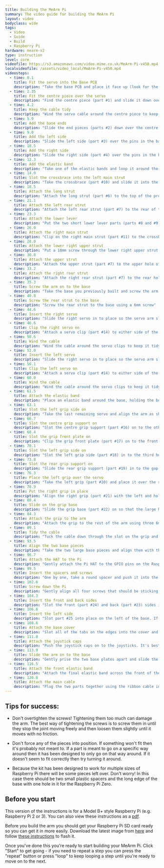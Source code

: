 ```yaml
---
title: Building the MeArm Pi
summary: The video guide for building the MeArm Pi
layout: video
bodyclass: wide
tags:
  - Video
  - Guide
  - Build
  - Raspberry Pi
hardware: mearm-v2
type: instruction
level: core
videofile: https://s3.amazonaws.com/video.mime.co.uk/MeArm-Pi-v450.mp4
localvideofile: /assets/video_local/MeArm-Pi-v450.mp4
videosteps:
  - time: 0.1
    title: Fit the servo into the Base PCB
    description: "Take the base PCB and place it face up (look for the word TOP to help) then insert the servo that has a double ended arm (there's only one of these) into the hole in the centre. It needs to go the right way around so align the servo arm with the circle on the board"
  - time: 2.35
    title: Fit the centre piece over the servo
    description: "Find the centre piece (part #1) and slide it down over the servo. The tabs are sized so it will only go on one way so if it doesn't go on easily, try it the other way around"
  - time: 4.2
    title: Keep the cable tidy
    description: "Wind the servo cable around the centre piece to keep it tidy. Looking from above it should be wound in a clockwise direction through the two holes on each side of the servo"
  - time: 5.9
    title: Add the base ends
    description: "Slide the end pieces (parts #2) down over the centre piece so that they slot into the base. Again, these will only go on one way around"
  - time: 9.0
    title: Add the left side
    description: "Slide the left side (part #3) over the pins in the base"
  - time: 10.5
    title: Add the right side
    description: "Slide the right side (part #4) over the pins in the base"
  - time: 12.3
    title: Add the elastic band
    description: "Take one of the elastic bands and loop it around the base so that it sits in the upper set of slots in the side pieces. You can put this assembly to one side for now"
  - time: 14.0
    title: Slot the crossbrace into the left main strut
    description: "Take the crossbrace (part #10) and slide it into the left main strut (part #5)"
  - time: 18.5
    title: Attach the long strut
    description: "Attach the long strut (part #6) to the top of the previous part using a 10mm screw. The screw should go through and hold the crossbrace in place"
  - time: 21.1
    title: Attach the left rear strut
    description: "Attach the left rear strut (part #7) to the rear of the long strut you just added using a 6m screw. It should go on the same side as the main strut"
  - time: 23.3
    title: Attach the lower lever
    description: "Put the two short lower lever parts (parts #8 and #9) together so that the larger hole is facing to the outside, then attach this to the rear strut you just added using a 10mm screw through the hole at the thin end"
  - time: 26.0
    title: Attach the right main strut
    description: "Clip on the right main strut (part #11) to the crossbrace"
  - time: 28.0
    title: Attach the lower right upper strut
    description: "Put a 10mm screw through the lower right upper strut (part #13) at the thicker end and then through the triangular piece (part #12). This piece should be aligned so that the screw goes through the hole marked with a small triangle"
  - time: 30.8
    title: Attach the upper strut
    description: "Attach the upper strut (part #7) to the upper hole of the triangular piece using a 6mm screw"
  - time: 33.2
    title: Attach the right rear strut
    description: "Attach the right rear strut (part #7) to the rear hole on the triangular piece using a 6mm screw"
  - time: 35.3
    title: Screw the arm on to the base
    description: "Take the base you previously built and screw the arm piece on to the centre piece of the base using a 6mm screw. The screw should go through the lower lever and screw into the centre piece of the base"
  - time: 40.8
    title: Screw the rear strut to the base
    description: "Screw the rear strut to the base using a 6mm screw"
  - time: 44.6
    title: Insert the right servo
    description: "Slide the right servo in to place so the servo arm slots into the hole"
  - time: 46.6
    title: Clip the right servo on
    description: "Attach a servo clip (part #14) to either side of the servo and clip it in to the bottom of the base"
  - time: 50.6
    title: Wind the cable
    description: "Wind the cable around the servo clips to keep it tidy and then plug it into the pins on the base. Looking at the side, the cable should be wound anticlockwise, passing up and over the servo first. The yellow wire should be to the right"
  - time: 52.0
    title: Insert the left servo
    description: "Slide the right servo in to place so the servo arm slots into the hole"
  - time: 56.1
    title: Clip the left servo on
    description: "Attach a servo clip (part #14) to either side of the servo and clip it in to the bottom of the base."
  - time: 60.0
    title: Wind the cable
    description: "Wind the cable around the servo clips to keep it tidy and then plug it into the pins on the base. Looking at the side, the cable should be wound clockwise, passing up and over the servo first. The yellow wire should be to the left (N.B Not the right as shown here!)"
  - time: 61.5
    title: Attach the elastic band
    description: "Place an elastic band around the base, holding the bottoms of the servo clips securely in place. Put this assembly to one side now"
  - time: 63.1
    title: Slot the left grip side on
    description: "Take the last remaining servo and align the arm as shown in the picture. Take the left grip side (part #15) and slide it on to the end of the servo closest to the arm"
  - time: 66.7
    title: Slot the centre grip support on
    description: "Slot the centre grip support (part #16) on to the other end of the servo facing the same way as the other end"
  - time: 68.4
    title: Slot the grip front plate on
    description: "Clip the grip front plate (part #17) on to the front of the two pieces you slotted on to the servo. Make sure the extra hole is at the opposite end to the servo arm"
  - time: 70.1
    title: Slot the left grip side on
    description: "Slot the left grip side (part #18) in to the third hole in the front plate"
  - time: 73.8
    title: Slot the rear grip support on
    description: "Slide the rear grip support (part #19) in to the gap and turn it up so it slots into place. The lower edge of it should be level with the front plate"
  - time: 76.3
    title: Place the left grip over the servo
    description: "Take the left grip (part #20) and place it over the servo arm"
  - time: 78.9
    title: Put the right grip in place
    description: "Align the right grip (part #21) with the left and hold in place"
  - time: 80.4
    title: Slide on the grip base
    description: "Slide the grip base (part #22) on so that the large hole aligns with the servo arm side and screw it into place through the right grip with a 10mm screw"
  - time: 84.3
    title: Attach the grip to the arm
    description: "Attach the grip to the rest of the arm using three 6mm screws"
  - time: 89.1
    title: Tidy the cable
    description: "Tuck the cable down through the slot on the grip and then in and out of the crossbrace on the arm to keep it tidy and then plug it into the pins on the base with the yellow wire on the right. Put this whole assembly to one side for now"
  - time: 93.5
    title: Align the two base pieces
    description: "Take the two large base pieces and align them with the white part on top, making sure that the four screw holes are properly aligned. These parts are not symmetrical so it is important to get them the right way around"
  - time: 96.7
    title: Attach the HAT to the Pi
    description: "Gently attach the Pi HAT to the GPIO pins on the Raspberry Pi, making sure they align properly. Push down gently but stop before it is fully on to leave room for the spacers. Make sure the SD card you prepared before starting is in the slot on your Pi."
  - time: 99.5
    title: Insert the spacers and screws
    description: "One by one, take a round spacer and push it into the side of the Pi and HAT then slot a 16mm screw through to hold it in place"
  - time: 102.6
    title: Screw down the Pi
    description: "Gently align all four screws that should be sticking out of the bottom of the Raspberry Pi with the holes in the base and then screw them all into place. Do not overtighten the screws"
  - time: 104.3
    title: Insert the front and back sides
    description: "Slot the front (part #24) and back (part #23) sides into place. If you have used a Pi Zero, then you should use part #25 instead of part #23 as you don't need the extra holes"
  - time: 106.8
    title: Insert the left side
    description: "Slot part #25 into place on the left of the base. If you're using a Pi Zero then there's an extra one of these to fill the gap on the right side of the base"
  - time: 108.6
    title: Attach the base cover
    description: "Slot all of the tabs on the edges into the cover and attach an elastic on either side of the base"
  - time: 111.8
    title: Attach the joystick caps
    description: "Push the joystick caps on to the joysticks. It's best to take a look at these and get them aligned properly because there are two flat sides that need aligning"
  - time: 113.9
    title: Slide the arm on to the base
    description: "Gently prise the two base plates apart and slide the servo arm in between them and slide it down the central slot until it clips into place in the hole in the bottom"
  - time: 116.5
    title: Attach the front elastic band
    description: "Attach the final elastic band across the front of the base to hold the plates together and make a stable foot to stand it on"
  - time: 120.0
    title: Attach the main cable
    description: "Plug the two parts together using the ribbon cable included. You're now ready to power up and use your MeArm Pi! First, plug in your power supply to the upper USB socket (the one on the HAT). The power supply should be capable of supplying 2.5A, like the official Raspberry Pi supplies. Once it's moved into its default position you can get started with <a href=\"../getting-started-with-the-mearm-pi/\">the instructions here</a> or just use the joysticks to control it. If it's having trouble moving then check <a href=\"../troubleshooting-the-mearm-pi/\">the troubleshooting guide</a> for help."
---
```


## Tips for success:
 - Don't overtighten the screws! Tightening them too much can damage the arm. The best way of tightening the screws is to screw them in until they stop the joint moving freely and then loosen them slightly until it moves with no friction.

 - Don't force any of the pieces into position. If something won't fit then it's probably not meant to. If a part is meant to go on a specific way around then it has been designed to only go on that way around. If it doesn't seem to fit correctly then try turning it around.

 - Because the kit has been designed to work for multiple sizes of Raspberry Pi there will be some pieces left over. Don't worry! In this case there should be two small plastic spacers and the long edge of the base with one hole in it for the Raspberry Pi Zero.

## Before you start
This version of the instructions is for a Model B+ style Raspberry Pi (e.g. Raspberry Pi 2 or 3). You can also view these instructions as a [pdf](/assets/mearm-instructions-web.pdf).

Before you build the arm you should get your Raspberry Pi SD card ready so you can get it in more easily. Download the latest image from [here](http://downloads.mime.co.uk/MeArmPi-latest) and follow [these instructions](https://www.raspberrypi.org/documentation/installation/installing-images/) to flash it.
 
Once you've done this you're ready to start building your MeArm Pi. Click "Start" to get going - if you need to repeat a step you can press the "repeat" button or press "loop" to keep looping a step until you're ready to move on to the next.
